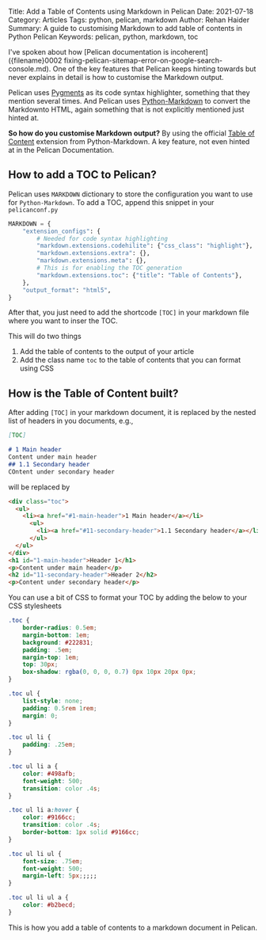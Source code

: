 Title: Add a Table of Contents using Markdown in Pelican
Date: 2021-07-18
Category: Articles
Tags: python, pelican, markdown
Author: Rehan Haider
Summary: A guide to customising Markdown to add table of contents in Python Pelican
Keywords: pelican, python, markdown, toc



I've spoken about how [Pelican documentation is incoherent]({filename}0002 fixing-pelican-sitemap-error-on-google-search-console.md). One of the key features that Pelican keeps hinting towards but never explains in detail is how to customise the Markdown output. 

Pelican uses [Pygments](https://pygments.org/) as its code syntax highlighter, something that they mention several times. And Pelican uses [Python-Markdown](https://python-markdown.github.io/) to convert the Markdownto HTML, again something that is not explicitly mentioned just hinted at. 

**So how do you customise Markdown output?**
By using the official [Table of Content](https://python-markdown.github.io/extensions/toc/) extension from Python-Markdown. A key feature, not even hinted at in the Pelican Documentation. 


## How to add a TOC to Pelican?

Pelican uses `MARKDOWN` dictionary to store the configuration you want to use for `Python-Markdown`. To add a TOC, append this snippet in your `pelicanconf.py` 

```python
MARKDOWN = {
    "extension_configs": {
        # Needed for code syntax highlighting
        "markdown.extensions.codehilite": {"css_class": "highlight"},
        "markdown.extensions.extra": {},
        "markdown.extensions.meta": {},
        # This is for enabling the TOC generation
        "markdown.extensions.toc": {"title": "Table of Contents"},
    },
    "output_format": "html5",
}
```

After that, you just need to add the shortcode `[TOC]` in  your markdown file where you want to inser the TOC. 

This will do two things

1. Add the table of contents to the output of your article
2. Add the class name `toc` to the table of contents that you can format using CSS

## How is the Table of Content built?

After adding `[TOC]` in your markdown document, it is replaced by the nested list of headers in you documents, e.g., 

```md
[TOC]

# 1 Main header
Content under main header
## 1.1 Secondary header
COntent under secondary header
```

will be replaced by 

```html
<div class="toc">
  <ul>
    <li><a href="#1-main-header">1 Main header</a></li>
      <ul>
        <li><a href="#11-secondary-header">1.1 Secondary header</a></li>
      </ul>
  </ul>
</div>
<h1 id="1-main-header">Header 1</h1>
<p>Content under main header</p>
<h2 id="11-secondary-header">Header 2</h2>
<p>Content under secondary header</p>
```

You can use a bit of CSS to format your TOC by adding the below to your CSS stylesheets
```css
.toc {
    border-radius: 0.5em;
    margin-bottom: 1em;
    background: #222831;
    padding: .5em;
    margin-top: 1em;
    top: 30px;
    box-shadow: rgba(0, 0, 0, 0.7) 0px 10px 20px 0px;
}

.toc ul {
    list-style: none;
    padding: 0.5rem 1rem;
    margin: 0;
}

.toc ul li {
    padding: .25em;
}

.toc ul li a {
    color: #498afb;
    font-weight: 500;
    transition: color .4s;
}

.toc ul li a:hover {
    color: #9166cc;
    transition: color .4s;
    border-bottom: 1px solid #9166cc;
}

.toc ul li ul {
    font-size: .75em;
    font-weight: 500;
    margin-left: 5px;;;;;
}

.toc ul li ul a {
    color: #b2becd;
}
```
This is how you add a table of contents to a markdown document in Pelican.
